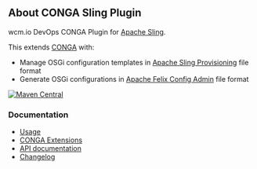 ## About CONGA Sling Plugin

wcm.io DevOps CONGA Plugin for [Apache Sling][sling].

This extends [CONGA][conga] with:
* Manage OSGi configuration templates in [Apache Sling Provisioning][sling-provisioning] file format
* Generate OSGi configurations in [Apache Felix Config Admin][felix-configadmin] file format


[![Maven Central](https://maven-badges.herokuapp.com/maven-central/io.wcm.devops.conga.plugins/io.wcm.devops.conga.plugins.sling/badge.svg)](https://maven-badges.herokuapp.com/maven-central/io.wcm.devops.conga.plugins/io.wcm.devops.conga.plugins.sling)


### Documentation

* [Usage][usage]
* [CONGA Extensions][extensions]
* [API documentation][apidocs]
* [Changelog][changelog]


[usage]: usage.html
[extensions]: extensions.html
[apidocs]: conga-sling-plugin/apidocs/
[changelog]: changes-report.html
[conga]: http://devops.wcm.io/conga/
[sling]: http://sling.apache.org/
[sling-provisioning]: https://sling.apache.org/documentation/development/slingstart.html
[felix-configadmin]: http://felix.apache.org/documentation/subprojects/apache-felix-config-admin.html
